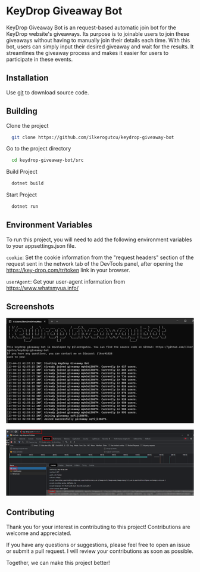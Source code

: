 
# KeyDrop Giveaway Bot

KeyDrop Giveaway Bot is an request-based automatic join bot for the KeyDrop website's giveaways. Its purpose is to joinable users to join these giveaways without having to manually join their details each time. With this bot, users can simply input their desired giveaway and wait for the results. It streamlines the giveaway process and makes it easier for users to participate in these events.


## Installation 

Use [git](https://git-scm.com/downloads) to download source code.

## Building

Clone the project

```bash
  git clone https://github.com/ilkerogutcu/keydrop-giveaway-bot
```

Go to the project directory

```bash
  cd keydrop-giveaway-bot/src
```

Build Project
```bash
  dotnet build
```

Start Project

```bash
  dotnet run
```

  
## Environment Variables

To run this project, you will need to add the following environment variables to your appsettings.json file.

`cookie`: Set the cookie information from the "request headers" section of the request sent in the network tab of the DevTools panel, after opening the https://key-drop.com/tr/token link in your browser.

`userAgent`: Get your user-agent information from https://www.whatsmyua.info/


  
## Screenshots

![screenshot1](https://github.com/ilkerogutcu/keydrop-giveaway-bot/blob/master/images/Screenshot_1.png)

  
![screenshot2](https://github.com/ilkerogutcu/keydrop-giveaway-bot/blob/master/images/Screenshot_2.png)

## Contributing

Thank you for your interest in contributing to this project! Contributions are welcome and appreciated.

If you have any questions or suggestions, please feel free to open an issue or submit a pull request. I will review your contributions as soon as possible.

Together, we can make this project better!
